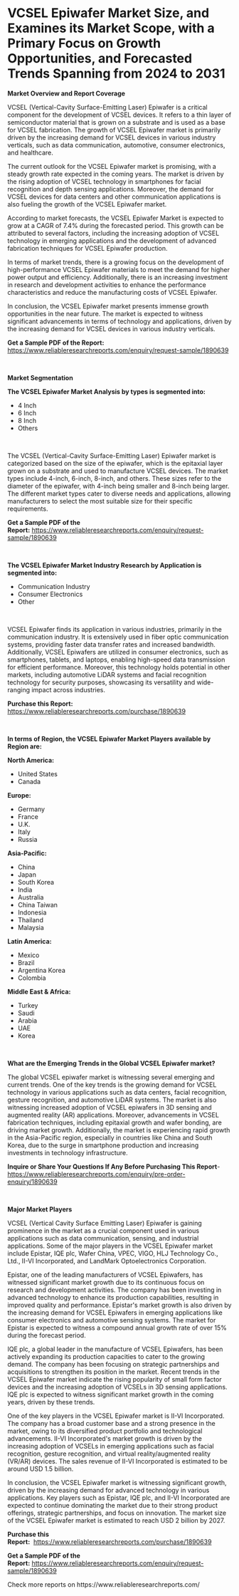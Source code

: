 <p><h1>VCSEL Epiwafer Market Size, and Examines its Market Scope, with a Primary Focus on Growth Opportunities, and Forecasted Trends Spanning from 2024 to 2031</h1></p><p><strong>Market Overview and Report Coverage</strong></p>
<p><p>VCSEL (Vertical-Cavity Surface-Emitting Laser) Epiwafer is a critical component for the development of VCSEL devices. It refers to a thin layer of semiconductor material that is grown on a substrate and is used as a base for VCSEL fabrication. The growth of VCSEL Epiwafer market is primarily driven by the increasing demand for VCSEL devices in various industry verticals, such as data communication, automotive, consumer electronics, and healthcare.</p><p>The current outlook for the VCSEL Epiwafer market is promising, with a steady growth rate expected in the coming years. The market is driven by the rising adoption of VCSEL technology in smartphones for facial recognition and depth sensing applications. Moreover, the demand for VCSEL devices for data centers and other communication applications is also fueling the growth of the VCSEL Epiwafer market.</p><p>According to market forecasts, the VCSEL Epiwafer Market is expected to grow at a CAGR of 7.4% during the forecasted period. This growth can be attributed to several factors, including the increasing adoption of VCSEL technology in emerging applications and the development of advanced fabrication techniques for VCSEL Epiwafer production.</p><p>In terms of market trends, there is a growing focus on the development of high-performance VCSEL Epiwafer materials to meet the demand for higher power output and efficiency. Additionally, there is an increasing investment in research and development activities to enhance the performance characteristics and reduce the manufacturing costs of VCSEL Epiwafer.</p><p>In conclusion, the VCSEL Epiwafer market presents immense growth opportunities in the near future. The market is expected to witness significant advancements in terms of technology and applications, driven by the increasing demand for VCSEL devices in various industry verticals.</p></p>
<p><strong>Get a Sample PDF of the Report:</strong> <a href="https://www.reliableresearchreports.com/enquiry/request-sample/1890639">https://www.reliableresearchreports.com/enquiry/request-sample/1890639</a></p>
<p>&nbsp;</p>
<p><strong>Market Segmentation</strong></p>
<p><strong>The VCSEL Epiwafer Market Analysis by types is segmented into:</strong></p>
<p><ul><li>4 Inch</li><li>6 Inch</li><li>8 Inch</li><li>Others</li></ul></p>
<p>&nbsp;</p>
<p><p>The VCSEL (Vertical-Cavity Surface-Emitting Laser) Epiwafer market is categorized based on the size of the epiwafer, which is the epitaxial layer grown on a substrate and used to manufacture VCSEL devices. The market types include 4-inch, 6-inch, 8-inch, and others. These sizes refer to the diameter of the epiwafer, with 4-inch being smaller and 8-inch being larger. The different market types cater to diverse needs and applications, allowing manufacturers to select the most suitable size for their specific requirements.</p></p>
<p><strong>Get a Sample PDF of the Report:</strong>&nbsp;<a href="https://www.reliableresearchreports.com/enquiry/request-sample/1890639">https://www.reliableresearchreports.com/enquiry/request-sample/1890639</a></p>
<p>&nbsp;</p>
<p><strong>The VCSEL Epiwafer Market Industry Research by Application is segmented into:</strong></p>
<p><ul><li>Communication Industry</li><li>Consumer Electronics</li><li>Other</li></ul></p>
<p>&nbsp;</p>
<p><p>VCSEL Epiwafer finds its application in various industries, primarily in the communication industry. It is extensively used in fiber optic communication systems, providing faster data transfer rates and increased bandwidth. Additionally, VCSEL Epiwafers are utilized in consumer electronics, such as smartphones, tablets, and laptops, enabling high-speed data transmission for efficient performance. Moreover, this technology holds potential in other markets, including automotive LiDAR systems and facial recognition technology for security purposes, showcasing its versatility and wide-ranging impact across industries.</p></p>
<p><strong>Purchase this Report:</strong>&nbsp; <a href="https://www.reliableresearchreports.com/purchase/1890639">https://www.reliableresearchreports.com/purchase/1890639</a></p>
<p>&nbsp;</p>
<p><strong>In terms of Region, the VCSEL Epiwafer Market Players available by Region are:</strong></p>
<p>
    <p> <strong> North America: </strong>
        <ul>
            <li>United States</li>
            <li>Canada</li>
        </ul>
        </p> 
    <p> <strong> Europe: </strong>
        <ul>
            <li>Germany</li>
            <li>France</li>
            <li>U.K.</li>
            <li>Italy</li>
            <li>Russia</li>
        </ul>
        </p> 
    <p> <strong> Asia-Pacific: </strong>
        <ul>
            <li>China</li>
            <li>Japan</li>
            <li>South Korea</li>
            <li>India</li>
            <li>Australia</li>
            <li>China Taiwan</li>
            <li>Indonesia</li>
            <li>Thailand</li>
            <li>Malaysia</li>
        </ul>
        </p> 
    <p> <strong> Latin America: </strong>
        <ul>
            <li>Mexico</li>
            <li>Brazil</li>
            <li>Argentina Korea</li>
            <li>Colombia</li>
        </ul>
        </p> 
    <p> <strong> Middle East & Africa: </strong>
        <ul>
            <li>Turkey</li>
            <li>Saudi</li>
            <li>Arabia</li>
            <li>UAE</li>
            <li>Korea</li>
        </ul>
    </p>
    </p>
<p>&nbsp;</p>
<p><strong>What are the Emerging Trends in the Global VCSEL Epiwafer market?</strong></p>
<p><p>The global VCSEL epiwafer market is witnessing several emerging and current trends. One of the key trends is the growing demand for VCSEL technology in various applications such as data centers, facial recognition, gesture recognition, and automotive LiDAR systems. The market is also witnessing increased adoption of VCSEL epiwafers in 3D sensing and augmented reality (AR) applications. Moreover, advancements in VCSEL fabrication techniques, including epitaxial growth and wafer bonding, are driving market growth. Additionally, the market is experiencing rapid growth in the Asia-Pacific region, especially in countries like China and South Korea, due to the surge in smartphone production and increasing investments in technology infrastructure.</p></p>
<p><strong>Inquire or Share Your Questions If Any Before Purchasing This Report</strong>- <a href="https://www.reliableresearchreports.com/enquiry/pre-order-enquiry/1890639">https://www.reliableresearchreports.com/enquiry/pre-order-enquiry/1890639</a></p>
<p>&nbsp;</p>
<p><strong>Major Market Players</strong></p>
<p><p>VCSEL (Vertical Cavity Surface Emitting Laser) Epiwafer is gaining prominence in the market as a crucial component used in various applications such as data communication, sensing, and industrial applications. Some of the major players in the VCSEL Epiwafer market include Epistar, IQE plc, Wafer China, VPEC, VIGO, HLJ Technology Co., Ltd., II-VI Incorporated, and LandMark Optoelectronics Corporation.</p><p>Epistar, one of the leading manufacturers of VCSEL Epiwafers, has witnessed significant market growth due to its continuous focus on research and development activities. The company has been investing in advanced technology to enhance its production capabilities, resulting in improved quality and performance. Epistar's market growth is also driven by the increasing demand for VCSEL Epiwafers in emerging applications like consumer electronics and automotive sensing systems. The market for Epistar is expected to witness a compound annual growth rate of over 15% during the forecast period.</p><p>IQE plc, a global leader in the manufacture of VCSEL Epiwafers, has been actively expanding its production capacities to cater to the growing demand. The company has been focusing on strategic partnerships and acquisitions to strengthen its position in the market. Recent trends in the VCSEL Epiwafer market indicate the rising popularity of small form factor devices and the increasing adoption of VCSELs in 3D sensing applications. IQE plc is expected to witness significant market growth in the coming years, driven by these trends.</p><p>One of the key players in the VCSEL Epiwafer market is II-VI Incorporated. The company has a broad customer base and a strong presence in the market, owing to its diversified product portfolio and technological advancements. II-VI Incorporated's market growth is driven by the increasing adoption of VCSELs in emerging applications such as facial recognition, gesture recognition, and virtual reality/augmented reality (VR/AR) devices. The sales revenue of II-VI Incorporated is estimated to be around USD 1.5 billion.</p><p>In conclusion, the VCSEL Epiwafer market is witnessing significant growth, driven by the increasing demand for advanced technology in various applications. Key players such as Epistar, IQE plc, and II-VI Incorporated are expected to continue dominating the market due to their strong product offerings, strategic partnerships, and focus on innovation. The market size of the VCSEL Epiwafer market is estimated to reach USD 2 billion by 2027.</p></p>
<p><strong>Purchase this Report:</strong>&nbsp;&nbsp;<a href="https://www.reliableresearchreports.com/purchase/1890639">https://www.reliableresearchreports.com/purchase/1890639</a></p>
<p></p>
<p><strong>Get a Sample PDF of the Report:</strong>&nbsp;<a href="https://www.reliableresearchreports.com/enquiry/request-sample/1890639">https://www.reliableresearchreports.com/enquiry/request-sample/1890639</a></p>
<p>Check more reports on https://www.reliableresearchreports.com/</p>